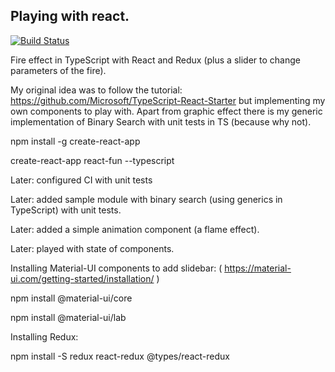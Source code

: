 ## Playing with react.

[![Build Status](https://dev.azure.com/krzysztofjaniszewski0334/React-fun/_apis/build/status/krzyszsz.react-fun%20(1)?branchName=master)](https://dev.azure.com/krzysztofjaniszewski0334/React-fun/_build/latest?definitionId=3&branchName=master)

Fire effect in TypeScript with React and Redux (plus a slider to change parameters of the fire).

My original idea was to follow the tutorial: https://github.com/Microsoft/TypeScript-React-Starter but implementing my own components to play with. Apart from graphic effect there is my generic implementation of Binary Search with unit tests in TS (because why not).

npm install -g create-react-app

create-react-app react-fun --typescript

Later: configured CI with unit tests

Later: added sample module with binary search (using generics in TypeScript) with unit tests.

Later: added a simple animation component (a flame effect).

Later: played with state of components.

Installing Material-UI components to add slidebar: ( https://material-ui.com/getting-started/installation/ )

npm install @material-ui/core

npm install @material-ui/lab

Installing Redux:

npm install -S redux react-redux @types/react-redux

